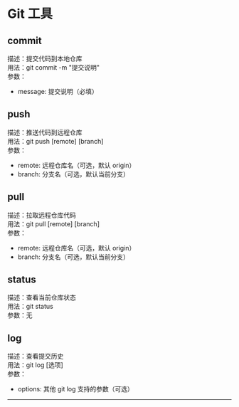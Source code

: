 # Git 工具

<!--
工具规则：
1. 当完成某个完整功能，并且已经完成语法检查和功能测试后，可以在非主分支完成本次变更的 commit（提交）。不需要执行 push 操作，push 由用户自行完成。你只需完成 commit。
-->

## commit
描述：提交代码到本地仓库  
用法：git commit -m "提交说明"  
参数：
- message: 提交说明（必填）

## push
描述：推送代码到远程仓库  
用法：git push [remote] [branch]  
参数：
- remote: 远程仓库名（可选，默认 origin）
- branch: 分支名（可选，默认当前分支）

## pull
描述：拉取远程仓库代码  
用法：git pull [remote] [branch]  
参数：
- remote: 远程仓库名（可选，默认 origin）
- branch: 分支名（可选，默认当前分支）

## status
描述：查看当前仓库状态  
用法：git status  
参数：无

## log
描述：查看提交历史  
用法：git log [选项]  
参数：
- options: 其他 git log 支持的参数（可选）

---
